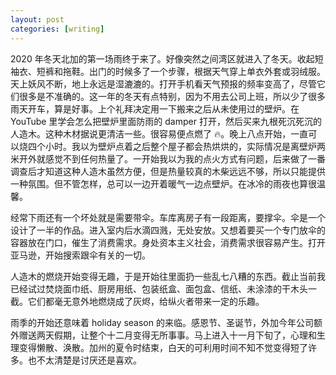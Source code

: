 ```yaml
---
layout: post
categories: [writing]
---
```


2020 年冬天北加的第一场雨终于来了。好像突然之间湾区就进入了冬天。收起短袖衣、短裤和拖鞋。出门的时候多了一个步骤，根据天气穿上单衣外套或羽绒服。天上妖风不断，地上永远是湿漉漉的。打开手机看天气预报的频率变高了，尽管它们很多是不准确的。这一年的冬天有点特别，因为不用去公司上班，所以少了很多雨天开车，算是好事。上个礼拜决定用一下搬来之后从未使用过的壁炉。在 YouTube 里学会怎么把壁炉里面防雨的 damper 打开，然后买来九根死沉死沉的人造木。这种木材据说更清洁一些。很容易便点燃了 🔥。晚上八点开始，一直可以烧四个小时。我以为壁炉点着之后整个屋子都会热烘烘的，实际情况是离壁炉两米开外就感觉不到任何热量了。一开始我以为我的点火方式有问题，后来做了一番调查后才知道这种人造木虽然方便，但是热量较真的木柴远远不够，所以只能提供一种氛围。但不管怎样，总可以一边开着暖气一边点壁炉。在冰冷的雨夜也算很温馨。

经常下雨还有一个坏处就是需要带伞。车库离房子有一段距离，要撑伞。伞是一个设计了一半的作品。进入室内后水滴四溅，无处安放。又想着要买一个专门放伞的容器放在门口，催生了消费需求。身处资本主义社会，消费需求很容易产生。打开亚马逊，开始搜索跟伞有关的一切。

人造木的燃烧开始变得无趣，于是开始往里面扔一些乱七八糟的东西。截止当前我已经试过焚烧面巾纸、厨房用纸、包装纸盒、面包盒、信纸、未涂漆的干木头一截。它们都毫无意外地燃烧成了灰烬，给纵火者带来一定的乐趣。

雨季的开始还意味着 holiday season 的来临。感恩节、圣诞节，外加今年公司额外赠送两天假期，让整个十二月变得无所事事。马上进入十一月下旬了，心理和生理变得懒散、涣散。加州的夏令时结束，白天的可利用时间不知不觉变得短了许多。也不太清楚是讨厌还是喜欢。
